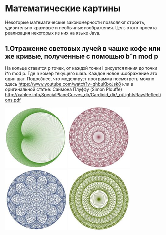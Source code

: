 # Математические картины
Некоторые математические закономерности позволяют строить, удивительно красивые и необычные изображения. Цель этого проекта реализация некоторых из них на языке Java.

## 1.Отражение световых лучей в чашке кофе или же кривые, полученные с помощью bˆn mod p

На кольце ставится p точек, от каждой точки i рисуется линия до точки i*n mod p. Где n номер текущего шага. Каждое новое изображение это один шаг.
Подробнее, что моделирует программа посмотреть можно здесь
https://www.youtube.com/watch?v=qhbuKbxJsk8
или в оригинальной статье: Саймона Плуффу (Simon Plouffe)
http://xahlee.info/SpecialPlaneCurves_dir/Cardioid_dir/_p/LightsRaysReflections.pdf

![Небольшой пример](https://github.com/Alexpaxom/MathPicture/blob/master/1/preview/1.JPG)
![Небольшой пример](https://github.com/Alexpaxom/MathPicture/blob/master/1/preview/2.JPG)
![Небольшой пример](https://github.com/Alexpaxom/MathPicture/blob/master/1/preview/3.JPG)
![Небольшой пример](https://github.com/Alexpaxom/MathPicture/blob/master/1/preview/4.JPG)
